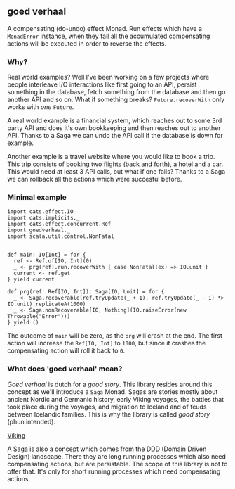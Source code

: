 goed verhaal
---

A compensating (do-undo) effect Monad. Run effects which have a `MonadError` instance, when they fail all the accumulated compensating actions will be executed in order to reverse the effects.


### Why?

Real world examples? Well I've been working on a few projects where people interleave I/O interactions like first going to an API, persist something in the database, fetch something from the database and then go another API and so on. What if something breaks? `Future.recoverWith` only works with *one* `Future`.

A real world example is a financial system, which reaches out to some 3rd party API and does it's own bookkeeping and then reaches out to another API. Thanks to a Saga we can undo the API call if the database is down for example.

Another example is a travel website where you would like to book a trip. This trip consists of booking two flights (back and forth), a hotel and a car. This would need at least 3 API calls, but what if one fails? Thanks to a Saga we can rollback all the actions which were succesful before.

### Minimal example


```
import cats.effect.IO
import cats.implicits._
import cats.effect.concurrent.Ref
import goedverhaal._
import scala.util.control.NonFatal


def main: IO[Int] = for {
  ref <- Ref.of[IO, Int](0)
  _ <- prg(ref).run.recoverWith { case NonFatal(ex) => IO.unit }
  current <- ref.get
} yield current

def prg(ref: Ref[IO, Int]): Saga[IO, Unit] = for {
  _ <- Saga.recoverable(ref.tryUpdate(_ + 1), ref.tryUpdate(_ - 1) *> IO.unit).replicateA(1000)
  _ <- Saga.nonRecoverable[IO, Nothing](IO.raiseError(new Throwable("Error")))
} yield ()

```

The outcome of `main` will be zero, as the `prg` will crash at the end. The first action will increase the `Ref[IO, Int]` to `1000`, but since it crashes the compensating action will roll it back to `0`.

### What does 'goed verhaal' mean?

*Goed verhaal* is dutch for a *good story*. This library resides around this concept as we'll introduce a `Saga` Monad. Sagas are stories mostly about ancient Nordic and Germanic history, early Viking voyages, the battles that took place during the voyages, and migration to Iceland and of feuds between Icelandic families. This is why the library is called *good story* (phun intended).

[Viking](https://nerdgeistdotcom.files.wordpress.com/2017/12/30b97ff83bf648e9dec82c58f3be35e6-vikings-tv-show-vikings-floki.jpg)

A Saga is also a concept which comes from the DDD (Domain Driven Design) landscape. There they are long running processes which also need compensating actions, but are persistable. The scope of this library is not to offer that. It's only for short running processes which need compensating actions.
